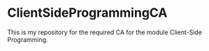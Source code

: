 # ClientSideProgrammingCA
This is my repository for the required CA for the module Client-Side Programming.
